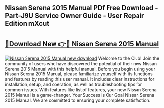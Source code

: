 ## Nissan Serena 2015 Manual PDf Free Download - Part-J9U Service Owner Guide - User Repair Edition mXcut

# <h2><a href="http://bc72027.oget.top/?id=Nissan+Serena+2015+Manual">🔗Download New 👉🔴 Nissan Serena 2015 Manual</a></h2>

[![Nissan Serena 2015 Manual new download](https://i.imgur.com/5g1atiW.png)](http://bc72027.oget.top/?id=Nissan+Serena+2015+Manual)
Welcome to the Club! Join the community of users who have discovered the potential of their new Nissan Serena 2015 Manual with this helpful manual. Before you begin using your Nissan Serena 2015 Manual, please familiarize yourself with its functions and features by reading this user manual. It includes clear instructions for installation, setup, and operation, as well as troubleshooting tips for common issues. With features like list of features, your new Nissan Serena 2015 Manual is a game-changer. Your Success is Our Goal Nissan Serena 2015 Manual. We are committed to ensuring your complete satisfaction.
